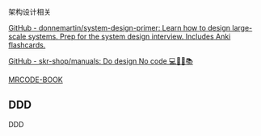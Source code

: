 架构设计相关

[GitHub - donnemartin/system-design-primer: Learn how to design large-scale systems. Prep for the system design interview. Includes Anki flashcards.](https://github.com/donnemartin/system-design-primer)

[GitHub - skr-shop/manuals: Do design No code 💻📱🛒📚](https://github.com/skr-shop/manuals)

[MRCODE-BOOK](https://zq99299.github.io/note-book/)



## DDD

DDD
